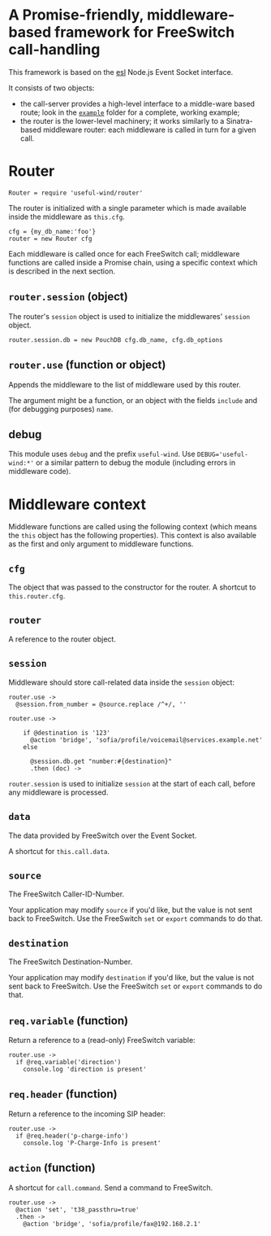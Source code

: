 A Promise-friendly, middleware-based framework for FreeSwitch call-handling
===========================================================================

This framework is based on the [esl](https://github.com/shimaore/esl) Node.js Event Socket interface.

It consists of two objects:
- the call-server provides a high-level interface to a middle-ware based route; look in the [`example`](https://github.com/shimaore/useful-wind/tree/master/example) folder for a complete, working example;
- the router is the lower-level machinery; it works similarly to a Sinatra-based middleware router: each middleware is called in turn for a given call.

Router
======

    Router = require 'useful-wind/router'

The router is initialized with a single parameter which is made available inside the middleware as `this.cfg`.

    cfg = {my_db_name:'foo'}
    router = new Router cfg

Each middleware is called once for each FreeSwitch call; middleware functions are called inside a Promise chain, using a specific context which is described in the next section.

`router.session` (object)
----------------

The router's `session` object is used to initialize the middlewares' `session` object.

    router.session.db = new PouchDB cfg.db_name, cfg.db_options

`router.use` (function or object)
------------

Appends the middleware to the list of middleware used by this router.

The argument might be a function, or an object with the fields `include` and (for debugging purposes) `name`.

debug
-----

This module uses `debug` and the prefix `useful-wind`. Use `DEBUG='useful-wind:*'` or a similar pattern to debug the module (including errors in middleware code).


Middleware context
==================

Middleware functions are called using the following context (which means the `this` object has the following properties).
This context is also available as the first and only argument to middleware functions.

`cfg`
-----

The object that was passed to the constructor for the router.
A shortcut to `this.router.cfg`.

`router`
--------

A reference to the router object.

`session`
---------

Middleware should store call-related data inside the `session` object:

    router.use ->
      @session.from_number = @source.replace /^+/, ''

    router.use ->

        if @destination is '123'
          @action 'bridge', 'sofia/profile/voicemail@services.example.net'
        else

          @session.db.get "number:#{destination}"
          .then (doc) ->

`router.session` is used to initialize `session` at the start of each call, before any middleware is processed.

`data`
------

The data provided by FreeSwitch over the Event Socket.

A shortcut for `this.call.data`.

`source`
--------

The FreeSwitch Caller-ID-Number.

Your application may modify `source` if you'd like, but the value is not sent back to FreeSwitch. Use the FreeSwitch `set` or `export` commands to do that.

`destination`
-------------

The FreeSwitch Destination-Number.

Your application may modify `destination` if you'd like, but the value is not sent back to FreeSwitch. Use the FreeSwitch `set` or `export` commands to do that.

`req.variable` (function)
------------

Return a reference to a (read-only) FreeSwitch variable:

    router.use ->
      if @req.variable('direction')
        console.log 'direction is present'

`req.header` (function)
------------

Return a reference to the incoming SIP header:

    router.use ->
      if @req.header('p-charge-info')
        console.log 'P-Charge-Info is present'

`action` (function)
--------

A shortcut for `call.command`. Send a command to FreeSwitch.

    router.use ->
      @action 'set', 't38_passthru=true'
      .then ->
        @action 'bridge', 'sofia/profile/fax@192.168.2.1'
